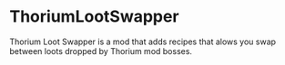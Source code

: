 # ThoriumLootSwapper
Thorium Loot Swapper is a mod that adds recipes that alows you swap between loots dropped by Thorium mod bosses.
